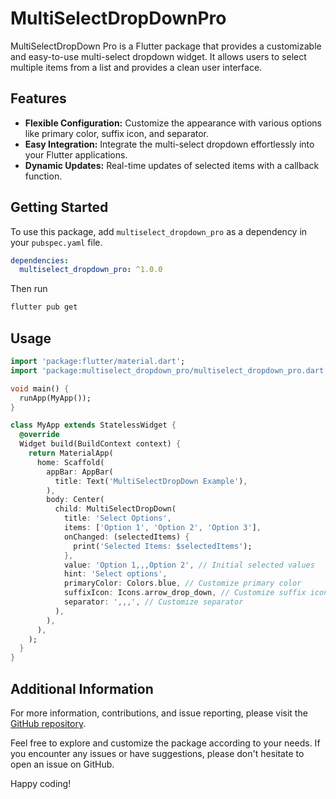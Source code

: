 # MultiSelectDropDownPro

MultiSelectDropDown Pro is a Flutter package that provides a customizable and easy-to-use multi-select dropdown widget. It allows users to select multiple items from a list and provides a clean user interface.

## Features

- **Flexible Configuration:** Customize the appearance with various options like primary color, suffix icon, and separator.
- **Easy Integration:** Integrate the multi-select dropdown effortlessly into your Flutter applications.
- **Dynamic Updates:** Real-time updates of selected items with a callback function.

## Getting Started

To use this package, add `multiselect_dropdown_pro` as a dependency in your `pubspec.yaml` file.

```yaml
dependencies:
  multiselect_dropdown_pro: ^1.0.0
```

Then run

```bash
flutter pub get
```

## Usage

```dart
import 'package:flutter/material.dart';
import 'package:multiselect_dropdown_pro/multiselect_dropdown_pro.dart';

void main() {
  runApp(MyApp());
}

class MyApp extends StatelessWidget {
  @override
  Widget build(BuildContext context) {
    return MaterialApp(
      home: Scaffold(
        appBar: AppBar(
          title: Text('MultiSelectDropDown Example'),
        ),
        body: Center(
          child: MultiSelectDropDown(
            title: 'Select Options',
            items: ['Option 1', 'Option 2', 'Option 3'],
            onChanged: (selectedItems) {
              print('Selected Items: $selectedItems');
            },
            value: 'Option 1,,,Option 2', // Initial selected values
            hint: 'Select options',
            primaryColor: Colors.blue, // Customize primary color
            suffixIcon: Icons.arrow_drop_down, // Customize suffix icon
            separator: ',,,', // Customize separator
          ),
        ),
      ),
    );
  }
}
```

## Additional Information

For more information, contributions, and issue reporting, please visit the [GitHub repository]("https://github.com/yuvrajgrover6/multiselect_dropdown").

Feel free to explore and customize the package according to your needs. If you encounter any issues or have suggestions, please don't hesitate to open an issue on GitHub.

Happy coding!
